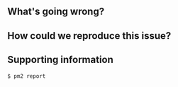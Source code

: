 <!--
Your issue may already be reported!
Please search on the [issue tracker](https://github.com/Unitech/pm2/search?type=Issues) before creating one.
-->

## What's going wrong?

## How could we reproduce this issue?

## Supporting information

<!--
Please run the following command (available on PM2 >= 2.6)
-->
```
$ pm2 report
```
